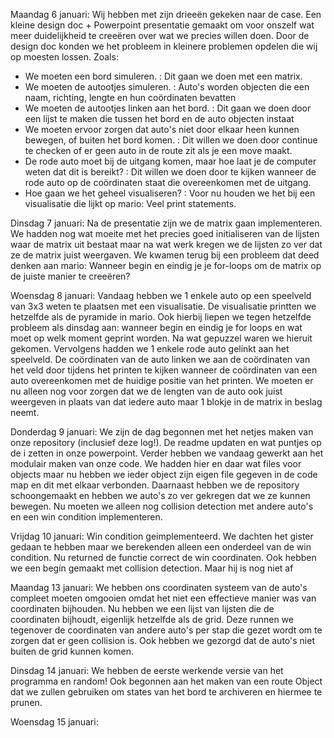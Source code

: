 Maandag 6 januari:
Wij hebben met zijn drieeën gekeken naar de case. Een kleine design doc + Powerpoint presentatie gemaakt om voor onszelf wat meer duidelijkheid te creeëren over wat we precies willen doen. Door de design doc konden we het probleem in kleinere problemen opdelen die wij op moesten lossen. Zoals: 
* We moeten een bord simuleren. : Dit gaan we doen met een matrix.
* We moeten de autootjes simuleren. : Auto's worden objecten die een naam, richting, lengte en hun coördinaten bevatten
* We moeten de autootjes linken aan het bord. : Dit gaan we doen door een lijst te maken die tussen het bord en de auto objecten instaat
* We moeten ervoor zorgen dat auto's niet door elkaar heen kunnen bewegen, of buiten het bord komen. : Dit willen we doen door continue te checken of er geen auto in de route zit als je een move maakt.
* De rode auto moet bij de uitgang komen, maar hoe laat je de computer weten dat dit is bereikt? : Dit willen we doen door te kijken wanneer de rode auto op de coördinaten staat die overeenkomen met de uitgang.
* Hoe gaan we het geheel visualiseren? : Voor nu houden we het bij een visualisatie die lijkt op mario: Veel print statements.

Dinsdag 7 januari:
Na de presentatie zijn we de matrix gaan implementeren. We hadden nog wat moeite met het precies goed initialiseren van de lijsten waar de matrix uit bestaat maar na wat werk kregen we de lijsten zo ver dat ze de matrix juist weergaven. We kwamen terug bij een probleem dat deed denken aan mario: Wanneer begin en eindig je je for-loops om de matrix op de juiste manier te creeëren? 

Woensdag 8 januari:
Vandaag hebben we 1 enkele auto op een speelveld van 3x3 weten te plaatsen met een visualisatie. De visualisatie printten we hetzelfde als de pyramide in mario. Ook hierbij liepen we tegen hetzelfde probleem als dinsdag aan: wanneer begin en eindig je for loops en wat moet op welk moment geprint worden. Na wat gepuzzel waren we hieruit gekomen.
Vervolgens hadden we 1 enkele rode auto gelinkt aan het speelveld. De coördinaten van de auto linken we aan de coördinaten van het veld door tijdens het printen te kijken wanneer de coördinaten van een auto overeenkomen met de huidige positie van het printen. We moeten er nu alleen nog voor zorgen dat we de lengten van de auto ook juist weergeven in plaats van dat iedere auto maar 1 blokje in de matrix in beslag neemt.

Donderdag 9 januari:
We zijn de dag begonnen met het netjes maken van onze repository (inclusief deze log!). De readme updaten en wat puntjes op de i zetten in onze powerpoint. Verder hebben we vandaag gewerkt aan het modulair maken van onze code. We hadden hier en daar wat files voor objects maar nu hebben we ieder object zijn eigen file gegeven in de code map en dit met elkaar verbonden. Daarnaast hebben we de repository schoongemaakt en hebben we auto's zo ver gekregen dat we ze kunnen bewegen. Nu moeten we alleen nog collision detection met andere auto's en een win condition implementeren.

Vrijdag 10 januari:
Win condition geimplementeerd. We dachten het gister gedaan te hebben maar we berekenden alleen een onderdeel van de win condition. Nu returned de functie correct de win coordinaten. Ook hebben we een begin gemaakt met collision detection. Maar hij is nog niet af

Maandag 13 januari: We hebben ons coordinaten systeem van de auto's compleet moeten omgooien omdat het niet een effectieve manier was van coordinaten bijhouden. Nu hebben we een lijst van lijsten die de coordinaten bijhoudt, eigenlijk hetzelfde als de grid. Deze runnen we tegenover de coordinaten van andere auto's per stap die gezet wordt om te zorgen dat er geen collision is. Ook hebben we gezorgd dat de auto's niet buiten de grid kunnen komen.

Dinsdag 14 januari: We hebben de eerste werkende versie van het programma en random! Ook begonnen aan het maken van een route Object dat we zullen gebruiken om states van het bord te archiveren en hiermee te prunen.

Woensdag 15 januari:

